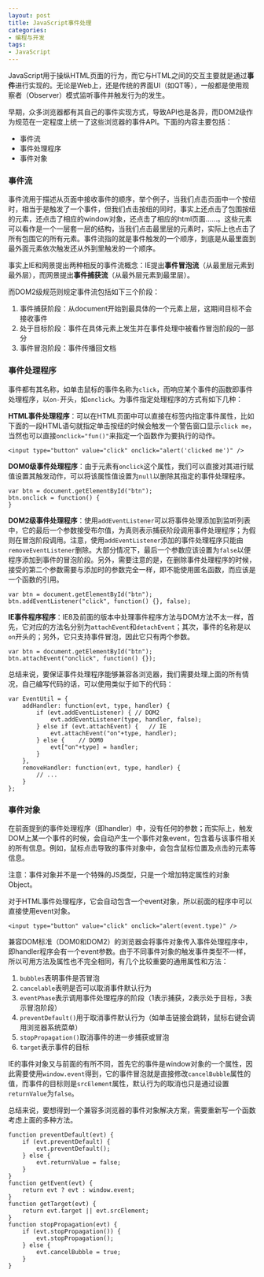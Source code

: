 ```yaml
---
layout: post
title: JavaScript事件处理
categories:
- 编程与开发
tags:
- JavaScript
---
```


JavaScript用于操纵HTML页面的行为，而它与HTML之间的交互主要就是通过**事件**进行实现的。无论是Web上，还是传统的界面UI（如QT等），一般都是使用观察者（Observer）模式监听事件并触发行为的发生。

早期，众多浏览器都有其自己的事件实现方式，导致API也是各异，而DOM2级作为规范在一定程度上统一了这些浏览器的事件API。下面的内容主要包括：

* 事件流
* 事件处理程序
* 事件对象

### 事件流

事件流用于描述从页面中接收事件的顺序，举个例子，当我们点击页面中一个按纽时，相当于是触发了一个事件，但我们点击按纽的同时，事实上还点击了包围按纽的元素，还点击了相应的window对象，还点击了相应的html页面……。这些元素可以看作是一个一层套一层的结构，当我们点击最里层的元素时，实际上也点击了所有包围它的所有元素。事件流指的就是事件触发的一个顺序，到底是从最里面到最外面元素依次触发还从外到里触发的一个顺序。

事实上IE和网景提出两种相反的事件流概念：IE提出**事件冒泡流**（从最里层元素到最外层），而网景提出**事件捕获流**（从最外层元素到最里层）。

而DOM2级规范则规定事件流包括如下三个阶段：

1. 事件捕获阶段：从document开始到最具体的一个元素上层，这期间目标不会接收事件
2. 处于目标阶段：事件在具体元素上发生并在事件处理中被看作冒泡阶段的一部分
3. 事件冒泡阶段：事件传播回文档

### 事件处理程序

事件都有其名称，如单击鼠标的事件名称为`click`，而响应某个事件的函数即事件处理程序，以`on-`开头，如`onclick`。为事件指定处理程序的方式有如下几种：

**HTML事件处理程序**：可以在HTML页面中可以直接在标签内指定事件属性，比如下面的一段HTML语句就指定单击按纽的时候会触发一个警告窗口显示`click me`，当然也可以直接`onclick="fun()"`来指定一个函数作为要执行的动作。

    <input type="button" value="click" onclick="alert('clicked me')" />

**DOM0级事件处理程序**：由于元素有`onclick`这个属性，我们可以直接对其进行赋值设置其触发动作，可以将该属性值设置为`null`以删除其指定的事件处理程序。

    var btn = document.getElementById("btn");
    btn.onclick = function() {
    }

**DOM2级事件处理程序**：使用`addEventListener`可以将事件处理添加到监听列表中，它的最后一个参数接受布尔值，为真则表示捕获阶段调用事件处理程序；为假则在冒泡阶段调用。注意，使用`addEventListener`添加的事件处理程序只能由`removeEventListener`删除。大部分情况下，最后一个参数应该设置为`false`以便程序添加到事件的冒泡阶段。另外，需要注意的是，在删除事件处理程序的时候，接受的第二个参数需要与添加时的参数完全一样，即不能使用匿名函数，而应该是一个函数的引用。

    var btn = document.getElementById("btn");
    btn.addEventListener("click", function() {}, false);

**IE事件程序程序**：IE8及前面的版本中处理事件程序方法与DOM方法不太一样，首先，它对应的方法名分别为`attachEvent`和`detachEvent`；其次，事件的名称是以`on`开头的；另外，它只支持事件冒泡，因此它只有两个参数。

    var btn = document.getElementById("btn");
    btn.attachEvent("onclick", function() {});

总结来说，要保证事件处理程序能够兼容各浏览器，我们需要处理上面的所有情况，自己编写代码的话，可以使用类似于如下的代码：

    var EventUtil = {
        addHandler: function(evt, type, handler) {
            if (evt.addEventListener) { // DOM2
                evt.addEventListener(type, handler, false);
            } else if (evt.attachEvent) {   // IE
                evt.attachEvent("on"+type, handler);
            } else {    // DOM0
                evt["on"+type] = handler;
            }
        },
        removeHandler: function(evt, type, handler) {
            // ...
        }
    };

### 事件对象

在前面提到的事件处理程序（即handler）中，没有任何的参数；而实际上，触发DOM上某一个事件的时候，会自动产生一个事件对象event，包含着与该事件相关的所有信息。例如，鼠标点击导致的事件对象中，会包含鼠标位置及点击的元素等信息。

注意：事件对象并不是一个特殊的JS类型，只是一个增加特定属性的对象Object。

对于HTML事件处理程序，它会自动包含一个event对象，所以前面的程序中可以直接使用event对象。

    <input type="button" value="click" onclick="alert(event.type)" />

兼容DOM标准（DOM0和DOM2）的浏览器会将事件对象传入事件处理程序中，即handler程序会有一个event参数。由于不同事件对象的触发事件类型不一样，所以可用方法及属性也不完全相同，有几个比较重要的通用属性和方法：

1. `bubbles`表明事件是否冒泡
2. `cancelable`表明是否可以取消事件默认行为
3. `eventPhase`表示调用事件处理程序的阶段（1表示捕获，2表示处于目标，3表示冒泡阶段）
4. `preventDefault()`用于取消事件默认行为（如单击链接会跳转，鼠标右键会调用浏览器系统菜单）
5. `stopPropagation()`取消事件的进一步捕获或冒泡
6. `target`表示事件的目标

IE的事件对象又与前面的有所不同，首先它的事件是window对象的一个属性，因此需要使用`window.event`得到，它的事件冒泡就是直接修改`cancelBubble`属性的值，而事件的目标则是`srcElement`属性，默认行为的取消也只是通过设置`returnValue`为`false`。

总结来说，要想得到一个兼容多浏览器的事件对象解决方案，需要重新写一个函数考虑上面的多种方法。

    function preventDefault(evt) {
        if (evt.preventDefault) {
            evt.preventDefault();
        } else {
            evt.returnValue = false;
        }
    }
    function getEvent(evt) {
        return evt ? evt : window.event;
    }
    function getTarget(evt) {
        return evt.target || evt.srcElement;
    }
    function stopPropagation(evt) {
        if (evt.stopPropagation()) {
            evt.stopPropagation();
        } else {
            evt.cancelBubble = true;
        }
    }
